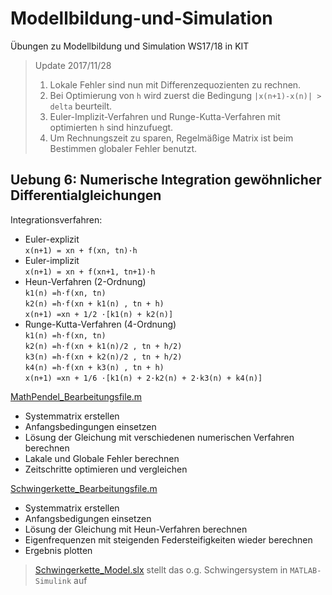 # Modellbildung-und-Simulation
Übungen zu Modellbildung und Simulation WS17/18 in KIT

> Update 2017/11/28
> 1. Lokale Fehler sind nun mit Differenzequozienten zu rechnen.
> 2. Bei Optimierung von `h` wird zuerst die Bedingung `|x(n+1)-x(n)| > delta` beurteilt.
> 3. Euler-Implizit-Verfahren und Runge-Kutta-Verfahren mit optimierten `h` sind hinzufuegt.
> 4. Um Rechnungszeit zu sparen, Regelmäßige Matrix ist beim Bestimmen globaler Fehler benutzt.

## Uebung 6: Numerische Integration gewöhnlicher Differentialgleichungen
Integrationsverfahren:
  * Euler-explizit  
    `x(n+1) = xn + f(xn, tn)·h`
  * Euler-implizit  
    `x(n+1) = xn + f(xn+1, tn+1)·h`
  * Heun-Verfahren (2-Ordnung)  
    `k1(n) =h·f(xn, tn)`  
    `k2(n) =h·f(xn + k1(n) , tn + h)`  
    `x(n+1) =xn + 1/2 ·[k1(n) + k2(n)]`
  * Runge-Kutta-Verfahren (4-Ordnung)  
    `k1(n) =h·f(xn, tn)`  
    `k2(n) =h·f(xn + k1(n)/2 , tn + h/2)`  
    `k3(n) =h·f(xn + k2(n)/2 , tn + h/2)`  
    `k4(n) =h·f(xn + k3(n) , tn + h)`  
    `x(n+1) =xn + 1/6 ·[k1(n) + 2·k2(n) + 2·k3(n) + k4(n)]`

[MathPendel_Bearbeitungsfile.m](https://github.com/wenyi1994/Modellbildung-und-Simulation/blob/master/Uebung6/MathPendel_Bearbeitungsfile.m)
 * Systemmatrix erstellen
 * Anfangsbedingungen einsetzen
 * Lösung der Gleichung mit verschiedenen numerischen Verfahren berechnen
 * Lakale und Globale Fehler berechnen
 * Zeitschritte optimieren und vergleichen

[Schwingerkette_Bearbeitungsfile.m](https://github.com/wenyi1994/Modellbildung-und-Simulation/blob/master/Uebung6/Schwingerkette_Bearbeitungsfile.m)
 * Systemmatrix erstellen
 * Anfangsbedigungen einsetzen
 * Lösung der Gleichung mit Heun-Verfahren berechnen
 * Eigenfrequenzen mit steigenden Federsteifigkeiten wieder berechnen
 * Ergebnis plotten  
 > [Schwingerkette_Model.slx](https://github.com/wenyi1994/Modellbildung-und-Simulation/blob/master/Uebung6/Schwingerkette_Model.slx) stellt das o.g. Schwingersystem in `MATLAB-Simulink` auf

